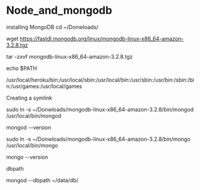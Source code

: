 # Node_and_mongodb
installing MongoDB 
cd ~/Donwloads/

wget https://fastdl.mongodb.org/linux/mongodb-linux-x86_64-amazon-3.2.8.tgz

tar -zxvf mongodb-linux-x86_64-amazon-3.2.8.tgz

echo $PATH

/usr/local/heroku/bin:/usr/local/sbin:/usr/local/bin:/usr/sbin:/usr/bin:/sbin:/bin:/usr/games:/usr/local/games

Creating a symlink

sudo ln -s ~/Donwloads/mongodb-linux-x86_64-amazon-3.2.8/bin/mongod /usr/local/bin/mongod

mongod --version

sudo ln -s ~/Donwloads/mongodb-linux-x86_64-amazon-3.2.8/bin/mongo /usr/local/bin/mongo

mongo --version

dbpath

mongod --dbpath ~/data/db/



